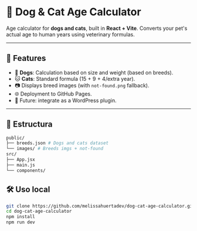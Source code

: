 # 🐾 Dog & Cat Age Calculator

Age calculator for **dogs and cats**, built in **React + Vite**.
Converts your pet's actual age to human years using veterinary formulas.

---

## 🚀 Features

- 🐶 **Dogs**: Calculation based on size and weight (based on breeds).
- 🐱 **Cats**: Standard formula (15 + 9 + 4/extra year).
- 📷 Displays breed images (with `not-found.png` fallback).
- 🌐 Deployment to GitHub Pages.
- 🧩 Future: integrate as a WordPress plugin.

---

## 📂 Estructura
```bash
public/
├── breeds.json # Dogs and cats dataset
└── images/ # Breeds imgs + not-found
src/
├── App.jsx 
├── main.js
└── components/
```

## 🛠️ Uso local

```bash
git clone https://github.com/melissahuertadev/dog-cat-age-calculator.git
cd dog-cat-age-calculator
npm install
npm run dev
```
